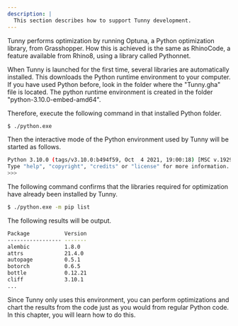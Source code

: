 ```yaml
---
description: |
  This section describes how to support Tunny development.
---
```


Tunny performs optimization by running Optuna, a Python optimization library, from Grasshopper.
How this is achieved is the same as RhinoCode, a feature available from Rhino8, using a library called Pythonnet.

When Tunny is launched for the first time, several libraries are automatically installed.
This downloads the Python runtime environment to your computer.
If you have used Python before, look in the folder where the "Tunny.gha" file is located.
The python runtime environment is created in the folder "python-3.10.0-embed-amd64".

Therefore, execute the following command in that installed Python folder.

```bash
$ ./python.exe
```

Then the interactive mode of the Python environment used by Tunny will be started as follows.

```bash
Python 3.10.0 (tags/v3.10.0:b494f59, Oct  4 2021, 19:00:18) [MSC v.1929 64 bit (AMD64)] on win32
Type "help", "copyright", "credits" or "license" for more information. 
>>>
```

The following command confirms that the libraries required for optimization have already been installed by Tunny.

```bash
$ ./python.exe -m pip list
```

The following results will be output.

```bash
Package           Version
----------------- -------
alembic           1.8.0
attrs             21.4.0
autopage          0.5.1
botorch           0.6.5
bottle            0.12.21
cliff             3.10.1
...
```

Since Tunny only uses this environment, you can perform optimizations and chart the results from the code just as you would from regular Python code.
In this chapter, you will learn how to do this.
